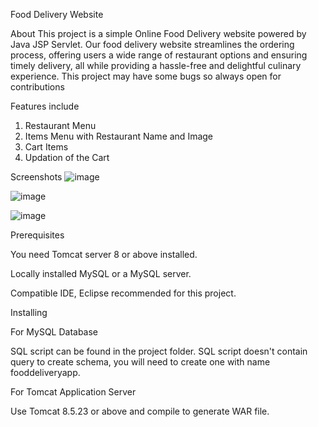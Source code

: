 Food Delivery Website

About
This project is a simple Online Food Delivery website powered by Java JSP Servlet. Our food delivery website streamlines the ordering process, offering users a wide range of restaurant options and ensuring timely delivery, all while providing a hassle-free and delightful culinary experience. This project may have some bugs so always open for contributions

Features include
1. Restaurant Menu
2. Items Menu with Restaurant Name and Image
3. Cart Items
4. Updation of the Cart
   
Screenshots
![image](https://github.com/Lakhsmidhar/Food_Delivery_App.github.io/assets/76680217/1f2cf3a8-4724-4b2a-9e13-12e9a8014f37)

![image](https://github.com/Lakhsmidhar/Food_Delivery_App.github.io/assets/76680217/70674438-6048-485f-b93c-70b621fc5e8c)

![image](https://github.com/Lakhsmidhar/Food_Delivery_App.github.io/assets/76680217/8d17e14e-bb31-480d-85db-df703e14c05f)


Prerequisites

You need Tomcat server 8 or above installed.

Locally installed MySQL or a MySQL server.

Compatible IDE, Eclipse recommended for this project.

Installing

For MySQL Database

SQL script can be found in the project folder.
SQL script doesn't contain query to create schema, you will need to create one with name fooddeliveryapp.

For Tomcat Application Server

Use Tomcat 8.5.23 or above and compile to generate WAR file.
